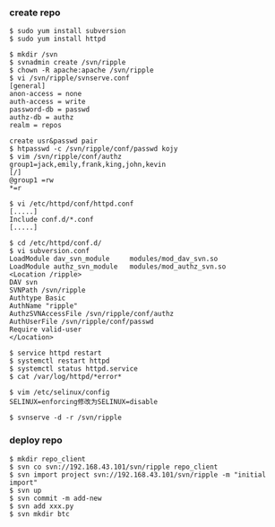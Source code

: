 ### create repo

    $ sudo yum install subversion
    $ sudo yum install httpd
    
    $ mkdir /svn
    $ svnadmin create /svn/ripple
    $ chown -R apache:apache /svn/ripple
    $ vi /svn/ripple/svnserve.conf
    [general]
    anon-access = none
    auth-access = write
    password-db = passwd
    authz-db = authz
    realm = repos
    
    create usr&passwd pair
    $ htpasswd -c /svn/ripple/conf/passwd kojy
    $ vim /svn/ripple/conf/authz
    group1=jack,emily,frank,king,john,kevin
    [/]
    @group1 =rw
    *=r 
    
    $ vi /etc/httpd/conf/httpd.conf
    [.....]
    Include conf.d/*.conf
    [.....]
    
    $ cd /etc/httpd/conf.d/
    $ vi subversion.conf
    LoadModule dav_svn_module     modules/mod_dav_svn.so
    LoadModule authz_svn_module   modules/mod_authz_svn.so
    <Location /ripple>
    DAV svn
    SVNPath /svn/ripple
    Authtype Basic
    AuthName "ripple"
    AuthzSVNAccessFile /svn/ripple/conf/authz
    AuthUserFile /svn/ripple/conf/passwd
    Require valid-user
    </Location>
    
    $ service httpd restart
    $ systemctl restart httpd
    $ systemctl status httpd.service
    $ cat /var/log/httpd/*error*
    
    $ vim /etc/selinux/config
    SELINUX=enforcing修改为SELINUX=disable
    
    $ svnserve -d -r /svn/ripple
    
### deploy repo

    $ mkdir repo_client
    $ svn co svn://192.168.43.101/svn/ripple repo_client
    $ svn import project svn://192.168.43.101/svn/ripple -m "initial import"
    $ svn up
    $ svn commit -m add-new
    $ svn add xxx.py
    $ svn mkdir btc
   
